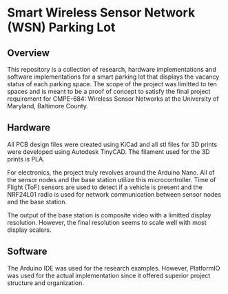 # Smart Wireless Sensor Network (WSN) Parking Lot
## Overview
This repository is a collection of research, hardware implementations and software implementations for a smart parking lot that displays the vacancy status of each parking space. The scope of the project was limitted to ten spaces and is meant to be a proof of concept to satisfy the final project requirement for CMPE-684: Wireless Sensor Networks at the University of Maryland, Baltimore County.

## Hardware
All PCB design files were created using KiCad and all stl files for 3D prints were developed using Autodesk TinyCAD. The filament used for the 3D prints is PLA.

For electronics, the project truly revolves around the Arduino Nano. All of the sensor nodes and the base station utilize this microcontroller. Time of Flight (ToF) sensors are used to detect if a vehicle is present and the NRF24L01 radio is used for network communication between sensor nodes and the base station.

The output of the base station is composite video with a limitted display resolution. However, the final resolution seems to scale well with most display scalers.

## Software
The Arduino IDE was used for the research examples. However, PlatformIO was used for the actual implementation since it offered superior project structure and organization.
